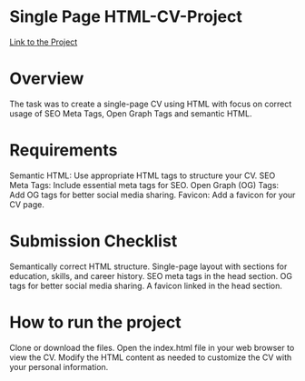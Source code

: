 # Single Page HTML-CV-Project
<a href="https://roadmap.sh/projects/single-page-cv">Link to the Project</a>

# Overview 
The task was to create a single-page CV using HTML with focus on correct usage of SEO Meta Tags, Open Graph Tags and semantic HTML.

# Requirements
Semantic HTML: Use appropriate HTML tags to structure your CV.
SEO Meta Tags: Include essential meta tags for SEO.
Open Graph (OG) Tags: Add OG tags for better social media sharing.
Favicon: Add a favicon for your CV page.

# Submission Checklist
Semantically correct HTML structure.
Single-page layout with sections for education, skills, and career history.
SEO meta tags in the head section.
OG tags for better social media sharing.
A favicon linked in the head section.

# How to run the project
Clone or download the files.
Open the index.html file in your web browser to view the CV.
Modify the HTML content as needed to customize the CV with your personal information.


